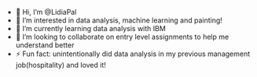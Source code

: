 - 👋 Hi, I’m @LidiaPal
- 👀 I’m interested in data analysis, machine learning and painting!
- 🌱 I’m currently learning data analysis with IBM
- 💞️ I’m looking to collaborate on entry level assignments to help me understand better
- ⚡ Fun fact: unintentionally did data analysis in my previous management job(hospitality) and loved it!

<!---
LidiaPal/LidiaPal is a ✨ special ✨ repository because its `README.md` (this file) appears on your GitHub profile.
You can click the Preview link to take a look at your changes.
--->
